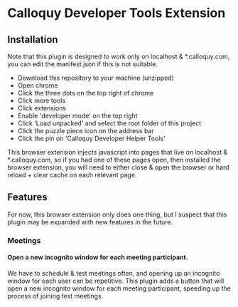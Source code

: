 # Calloquy Developer Tools Extension

## Installation

Note that this plugin is designed to work only on localhost & *.calloquy.com, you can edit the manifest.json if this is not suitable.

- Download this repository to your machine (unzipped)
- Open chrome
- Click the three dots on the top right of chrome
- Click more tools
- Click extensions
- Enable 'developer mode' on the top right
- Click 'Load unpacked' and select the root folder of this project
- Click the puzzle piece icon on the address bar
- Click the pin on 'Calloquy Developer Helper Tools'

This browser extension injects javascript into pages that live on localhost & *.calloquy.com, so if you had one of these pages open, then installed the browser extension, you will need to either close & open the browser or hard reload + clear cache on each relevant page.

## Features

For now, this browser extension only does one thing, but 
I suspect that this plugin may be expanded with new features
in the future.

### Meetings

#### Open a new incognito window for each meeting participant.

We have to schedule & test meetings often, and opening up 
an incognito window for each user can be repetitive. 
This plugin adds a button that will open a new incognito window for 
each meeting participant, speeding up the process of joining test meetings.
